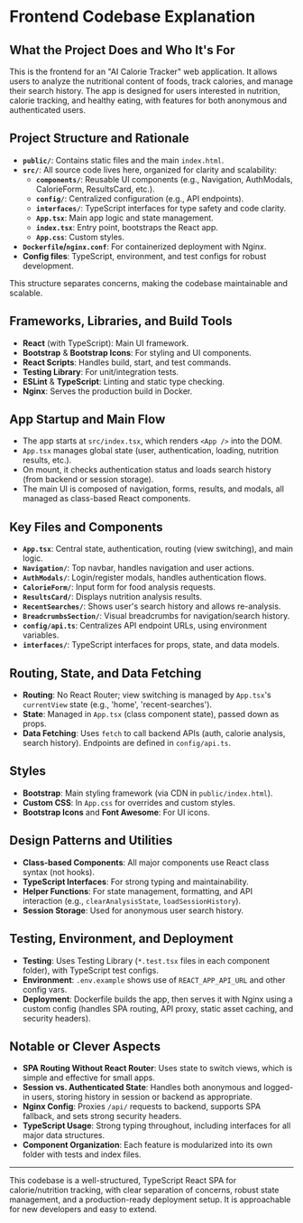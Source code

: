 # Frontend Codebase Explanation

## What the Project Does and Who It's For
This is the frontend for an "AI Calorie Tracker" web application. It allows users to analyze the nutritional content of foods, track calories, and manage their search history. The app is designed for users interested in nutrition, calorie tracking, and healthy eating, with features for both anonymous and authenticated users.

## Project Structure and Rationale
- **`public/`**: Contains static files and the main `index.html`.
- **`src/`**: All source code lives here, organized for clarity and scalability:
  - **`components/`**: Reusable UI components (e.g., Navigation, AuthModals, CalorieForm, ResultsCard, etc.).
  - **`config/`**: Centralized configuration (e.g., API endpoints).
  - **`interfaces/`**: TypeScript interfaces for type safety and code clarity.
  - **`App.tsx`**: Main app logic and state management.
  - **`index.tsx`**: Entry point, bootstraps the React app.
  - **`App.css`**: Custom styles.
- **`Dockerfile`/`nginx.conf`**: For containerized deployment with Nginx.
- **Config files**: TypeScript, environment, and test configs for robust development.

This structure separates concerns, making the codebase maintainable and scalable.

## Frameworks, Libraries, and Build Tools
- **React** (with TypeScript): Main UI framework.
- **Bootstrap** & **Bootstrap Icons**: For styling and UI components.
- **React Scripts**: Handles build, start, and test commands.
- **Testing Library**: For unit/integration tests.
- **ESLint** & **TypeScript**: Linting and static type checking.
- **Nginx**: Serves the production build in Docker.

## App Startup and Main Flow
- The app starts at `src/index.tsx`, which renders `<App />` into the DOM.
- `App.tsx` manages global state (user, authentication, loading, nutrition results, etc.).
- On mount, it checks authentication status and loads search history (from backend or session storage).
- The main UI is composed of navigation, forms, results, and modals, all managed as class-based React components.

## Key Files and Components
- **`App.tsx`**: Central state, authentication, routing (view switching), and main logic.
- **`Navigation/`**: Top navbar, handles navigation and user actions.
- **`AuthModals/`**: Login/register modals, handles authentication flows.
- **`CalorieForm/`**: Input form for food analysis requests.
- **`ResultsCard/`**: Displays nutrition analysis results.
- **`RecentSearches/`**: Shows user's search history and allows re-analysis.
- **`BreadcrumbsSection/`**: Visual breadcrumbs for navigation/search history.
- **`config/api.ts`**: Centralizes API endpoint URLs, using environment variables.
- **`interfaces/`**: TypeScript interfaces for props, state, and data models.

## Routing, State, and Data Fetching
- **Routing**: No React Router; view switching is managed by `App.tsx`'s `currentView` state (e.g., 'home', 'recent-searches').
- **State**: Managed in `App.tsx` (class component state), passed down as props.
- **Data Fetching**: Uses `fetch` to call backend APIs (auth, calorie analysis, search history). Endpoints are defined in `config/api.ts`.

## Styles
- **Bootstrap**: Main styling framework (via CDN in `public/index.html`).
- **Custom CSS**: In `App.css` for overrides and custom styles.
- **Bootstrap Icons** and **Font Awesome**: For UI icons.

## Design Patterns and Utilities
- **Class-based Components**: All major components use React class syntax (not hooks).
- **TypeScript Interfaces**: For strong typing and maintainability.
- **Helper Functions**: For state management, formatting, and API interaction (e.g., `clearAnalysisState`, `loadSessionHistory`).
- **Session Storage**: Used for anonymous user search history.

## Testing, Environment, and Deployment
- **Testing**: Uses Testing Library (`*.test.tsx` files in each component folder), with TypeScript test configs.
- **Environment**: `.env.example` shows use of `REACT_APP_API_URL` and other config vars.
- **Deployment**: Dockerfile builds the app, then serves it with Nginx using a custom config (handles SPA routing, API proxy, static asset caching, and security headers).

## Notable or Clever Aspects
- **SPA Routing Without React Router**: Uses state to switch views, which is simple and effective for small apps.
- **Session vs. Authenticated State**: Handles both anonymous and logged-in users, storing history in session or backend as appropriate.
- **Nginx Config**: Proxies `/api/` requests to backend, supports SPA fallback, and sets strong security headers.
- **TypeScript Usage**: Strong typing throughout, including interfaces for all major data structures.
- **Component Organization**: Each feature is modularized into its own folder with tests and index files.

---

This codebase is a well-structured, TypeScript React SPA for calorie/nutrition tracking, with clear separation of concerns, robust state management, and a production-ready deployment setup. It is approachable for new developers and easy to extend.
